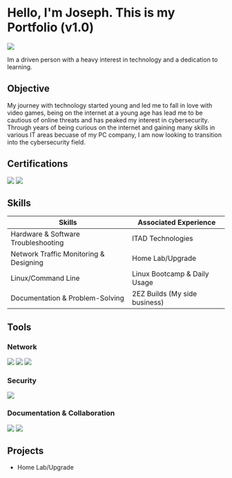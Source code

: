 # Hello, I'm Joseph. This is my Portfolio (v1.0)
<a href="https://www.linkedin.com/in/josephsicre/"><img src="https://img.shields.io/badge/-LinkedIn-0072b1?&style=for-the-badge&logo=linkedin&logoColor=white" /></a>

Im a driven person with a heavy interest in technology and a dedication to learning.

## Objective

My journey with technology started young and led me to fall in love with video games, being on the internet at a young age has lead me to be cautious of online threats and has peaked my interest in cybersecurity. Through years of being curious on the internet and gaining many skills in various IT areas becuase of my PC company, I am now looking to transition into the cybersecurity field.

## Certifications
<div>
<img src="https://img.shields.io/badge/-ISC2%20CC-008000?&style=for-the-badge&logo=ISC2&logoColor=white" />
<img src="https://img.shields.io/badge/-Network%2B-007ACC?&style=for-the-badge&logo=CompTIA&logoColor=white" />
</div>

## Skills

| Skills                                         | Associated Experience      |
|-----------------------------------------------|----------------------------|
| Hardware & Software Troubleshooting           | ITAD Technologies          |
| Network Traffic Monitoring & Designing        | Home Lab/Upgrade           |
| Linux/Command Line                            | Linux Bootcamp & Daily Usage |
| Documentation & Problem-Solving               | 2EZ Builds (My side business) |


## Tools

### Network
<div>
    <img src="https://img.shields.io/badge/-Wireshark-1679A7?&style=for-the-badge&logo=Wireshark&logoColor=white" />
    <img src="https://img.shields.io/badge/-pfSense-212121?&style=for-the-badge&logo=pfSense&logoColor=white" /> 
    <img src="https://img.shields.io/badge/-PuTTY-007ACC?&style=for-the-badge&logo=PuTTY&logoColor=white" />
</div>

### Security
<div>
    <img src="https://img.shields.io/badge/-Snort-D6343A?&style=for-the-badge&logo=Snort&logoColor=white" />
</div>

### Documentation & Collaboration
<div>
    <img src="https://img.shields.io/badge/-Microsoft_Teams-6264A7?&style=for-the-badge&logo=microsoft-teams&logoColor=white" />
    <img src="https://img.shields.io/badge/-Jira-0052CC?&style=for-the-badge&logo=jira&logoColor=white" />
    
</div>

## Projects
- Home Lab/Upgrade
